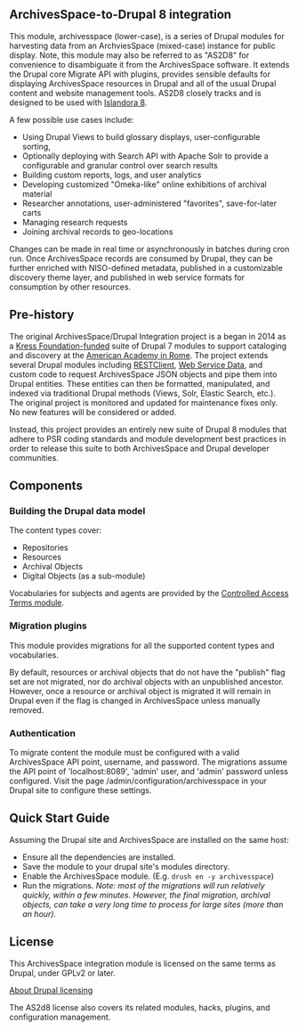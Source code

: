## ArchivesSpace-to-Drupal 8 integration

This module, archivesspace (lower-case), is a series of Drupal modules for harvesting data from an ArchviesSpace (mixed-case) instance for public display. Note, this module may also be referred to as "AS2D8" for convenience to disambiguate it from the ArchivesSpace software. It extends the Drupal core Migrate API with plugins, provides sensible defaults for displaying ArchivesSpace resources in Drupal and all of the usual Drupal content and website management tools. AS2D8 closely tracks and is designed to be used with [Islandora 8](https://github.com/Islandora/islandora/tree/8.x-1.x).

A few possible use cases include:
- Using Drupal Views to build glossary displays, user-configurable sorting,
- Optionally deploying with Search API with Apache Solr to provide a configurable and granular control over search results
- Building custom reports, logs, and user analytics
- Developing customized "Omeka-like" online exhibitions of archival material
- Researcher annotations, user-administered "favorites", save-for-later carts
- Managing research requests
- Joining archival records to geo-locations

Changes can be made in real time or asynchronously in batches during cron run. Once ArchivesSpace records are consumed by Drupal, they can be further enriched with NISO-defined metadata, published in a customizable discovery theme layer, and published in web service formats for consumption by other resources.

## Pre-history
The original ArchivesSpace/Drupal Integration project is a began in 2014 as a [Kress Foundation-funded](http://www.kressfoundation.org) suite of Drupal 7 modules to support cataloging and discovery at the [American Academy in Rome](http://dhc.aarome.org). The project extends several Drupal modules including [RESTClient](https://www.drupal.org/project/restclient), [Web Service Data](https://www.drupal.org/project/wsdata), and custom code to request ArchivesSpace JSON objects and pipe them into Drupal entities. These entities can then be formatted, manipulated, and indexed via traditional Drupal methods (Views, Solr, Elastic Search, etc.). The original project is monitored and updated for maintenance fixes only. No new features will be considered or added.

Instead, this project provides an entirely new suite of Drupal 8 modules that adhere to PSR coding standards and module development best practices in order to release this suite to both ArchivesSpace and Drupal developer communities.

## Components
 
### Building the Drupal data model
The content types cover:
- Repositories
- Resources
- Archival Objects
- Digital Objects (as a sub-module)

Vocabularies for subjects and agents are provided by the [Controlled Access Terms module](https://github.com/Islandora/controlled_access_terms).

### Migration plugins
This module provides migrations for all the supported content types and vocabularies.

By default, resources or archival objects that do not have the "publish" flag set are not migrated, nor do archival objects with an unpublished ancestor. However, once a resource or archival object is migrated it will remain in Drupal even if the flag is changed in ArchivesSpace unless manually removed.

### Authentication
To migrate content the module must be configured with a valid ArchivesSpace API point, username, and password. The migrations assume the API point of 'localhost:8089', 'admin' user, and 'admin' password unless configured. Visit the page /admin/configuration/archivesspace in your Drupal site to configure these settings.

## Quick Start Guide
Assuming the Drupal site and ArchivesSpace are installed on the same host:
- Ensure all the dependencies are installed.
- Save the module to your drupal site's modules directory.
- Enable the ArchivesSpace module. (E.g. `drush en -y archivesspace`)
- Run the migrations. _Note: most of the migrations will run relatively quickly, within a few minutes. However, the final migration, archival objects, can take a very long time to process for large sites (more than an hour)._

## License
This ArchivesSpace integration module is licensed on the same terms as Drupal, under GPLv2 or later.

[About Drupal licensing](https://www.drupal.org/about/licensing)

The AS2d8 license also covers its related modules, hacks, plugins, and configuration management.
